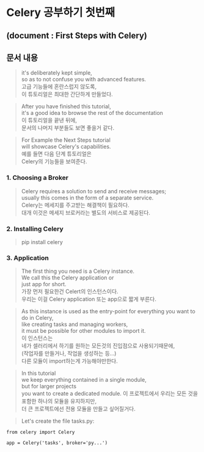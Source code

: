 # Celery 공부하기 첫번째
## (document : First Steps with Celery)

## 문서 내용

> it's deliberately kept simple,  
so as to not confuse you with advanced features.  
> 고급 기능들에 혼란스럽지 않도록,  
이 튜토리얼은 최대한 간단하게 만들었다.

> After you have finished this tutorial,  
it's a good idea to browse the rest of the documentation  
> 이 튜토리얼을 끝낸 뒤에,  
문서의 나머지 부분들도 보면 좋을거 같다.

> For Example the Next Steps tutorial  
will showcase Celery's capabilities.  
예를 들면 다음 단계 튜토리얼은  
Celery의 기능들을 보여준다.

### 1. Choosing a Broker
>Celery requires a solution to send and receive messages;  
usually this comes in the form of a separate service.  
Celery는 메세지를 주고받는 해결책이 필요하다.  
대개 이것은 메세지 브로커라는 별도의 서비스로 제공된다.


### 2. Installing Celery
> pip install celery

### 3. Application
> The first thing you need is a Celery instance.  
We call this the Celery application or  
just app for short.  
가장 먼저 필요한건 Celert의 인스턴스이다.  
우리는 이걸 Celery application 또는 app으로 짧게 부른다.


>As this instance is used as the entry-point for everything you want to do in Celery,  
like creating tasks and managing workers,   
it must be possible for other modules to import it.  
이 인스턴스는  
네가 셀러리에서 하기를 원하는 모든것의 진입점으로 사용되기때문에,  
(작업자를 만들거나, 작업을 생성하는 등...)  
다른 모듈이 import하는게 가능해야만한다.

> In this tutorial  
we keep everything contained in a single module,  
but for larger projects  
you want to create a dedicated module.
이 프로젝트에서 우리는 모든 것을 포함한 하나의 모듈을 유지하지만,  
더 큰 프로젝트에선 전용 모듈을 만들고 싶어질거다.  

> Let's create the file tasks.py:
```
from celery import Celery

app = Celery('tasks', broker='py...')
```
